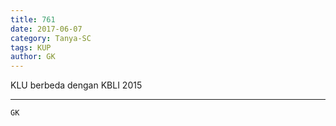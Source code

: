 ```yaml
---
title: 761
date: 2017-06-07
category: Tanya-SC
tags: KUP
author: GK
---
```


KLU berbeda dengan KBLI 2015

---



`GK`
